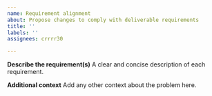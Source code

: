 ```yaml
---
name: Requirement alignment
about: Propose changes to comply with deliverable requirements
title: ''
labels: ''
assignees: crrrr30

---
```


**Describe the requirement(s)**
A clear and concise description of each requirement.

**Additional context**
Add any other context about the problem here.

